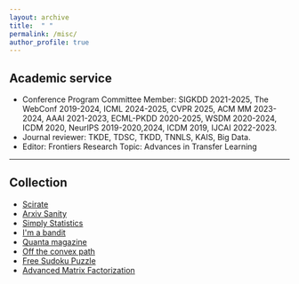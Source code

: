```yaml
---
layout: archive
title:  " "
permalink: /misc/
author_profile: true
---
```


## Academic service

<!-- * Conference Program Committee Member: ICML, NeurIPS, The WebConf, KDD, CVPR, ACM MM, IJCAI, AAAI, WSDM, ECML-PKDD, SDM, ICDM. -->
* Conference Program Committee Member: SIGKDD 2021-2025, The WebConf 2019-2024, ICML 2024-2025, CVPR 2025, ACM MM 2023-2024, 
                    AAAI 2021-2023, ECML-PKDD 2020-2025, WSDM 2020-2024, ICDM 2020, NeurIPS 2019-2020,2024, ICDM 2019, IJCAI 2022-2023.
* Journal reviewer: TKDE, TDSC, TKDD, TNNLS, KAIS, Big Data.
* Editor: Frontiers Research Topic: Advances in Transfer Learning

<!--
## Graduate Courses

 * 091M4041H **Algorithm Design and Analysis**, Fall 2015. [ WWW ](http://bioinfo.ict.ac.cn/~dbu/AlgorithmCourses/CS711008Z/CS711008Z_2015.html)
 * 15-826 **Multimedia Databases and Data Mining**, Spring 2016. [ WWW ](http://www.cs.cmu.edu/~christos/courses/826.S16//)
 * 15-859N **Spectral Graph Theory and The Laplacian Paradigm**, Fall 2016. [ WWW ](http://www.cs.cmu.edu/afs/cs/academic/class/15859n-f16/index.html)
 * 10-715 **Advanced Introduction to Machine Learning**, Fall 2015. [ WWW ](http://www.cs.cmu.edu/~bapoczos/Classes/ML10715_2015Fall/)
 * 15-780 **Graduate Artificial Intelligence**, Spring 2016. [ WWW ](http://www.cs.cmu.edu/afs/cs/academic/class/15780-s16/www/)
 * 15-853 **Algorithms in the Real World**, Fall 2015. [ WWW ](http://www.cs.cmu.edu/afs/cs/project/pscico-guyb/realworld/www/indexF15.html)
 * AMTH561/CS662 **Spectral Graph Theory**, Fall 2015. [ WWW ](http://www.cs.yale.edu/homes/spielman/561/)
 * 10 36-702 **Statistical Machine Learning**, Spring 2018. [ WWW ](http://www.stat.cmu.edu/~larry/=sml/)  &amp;  [ VIDEO ](https://www.youtube.com/channel/UCIvaLZcfz3ikJ1cD-zMpIXg)
-->

---

## Collection

* [ Scirate ](https://scirate.com/)
* [ Arxiv Sanity ](http://www.arxiv-sanity.com/)
* [ Simply Statistics ](http://simplystatistics.org/)
* [ I'm a bandit ](https://blogs.princeton.edu/imabandit/)
* [ Quanta magazine ](https://www.quantamagazine.org/)
* [ Off the convex path ](http://www.offconvex.org/)
* [ Free Sudoku Puzzle ](http://www.sudoku.com/)
* [ Advanced Matrix Factorization ](https://sites.google.com/site/igorcarron2/matrixfactorizations)
